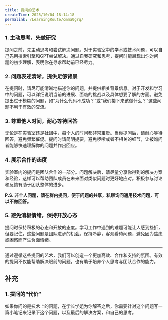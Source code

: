```yaml
---
title: 提问的艺术
createTime: 2025/10/04 18:14:18
permalink: /LearningRoute/omma0grq/
---
```

### 1. **主动思考，先做研究**

提问之前，先主动思考和尝试解决问题。对于实验室中的学术或技术问题，可以自己先用搜索引擎和GPT尝试解决。通过自我研究和思考，提问时能展现出你对问题的初步理解，表明你在寻求帮助前已经尽力。

### 2. **问题表述清晰，提供足够背景**

在提问时，请尽可能清晰地描述你的问题，并提供相关背景信息。对于开发和学习中的问题，可以详细说明当前的进展、面临的挑战以及具体想要了解的方面。避免提出过于模糊的问题，如“为什么代码不成功？”或“我们接下来该做什么？”这些问题不利于有效的交流。

### 3. **尊重他人时间，耐心等待回答**

无论是在实验室还是社团中，每个人的时间都非常宝贵。当你提问后，请耐心等待回答，避免频繁催促。提问时请简明扼要，避免啰嗦或者不相关的细节，让被询问者能够快速理解你的问题并作出回应。

### 4. **展示合作的态度**

实验室内的提问是团队合作的一部分。问题解决后，请尽量分享你得到的解决方案和经验，这样可以帮助团队成员在未来面对类似问题时更好地应对。积极参与讨论和反馈有助于团队整体的进步。

**P.S. 非个人问题，请在群内提问，便于问题的共享，私聊询问通用技术问题，可以不做回答。**

### 5. **避免消极情绪，保持开放心态**

提问时保持积极的心态和开放的态度。学习工作中遇到的难题可能让人感到挫折，但要记住，这些问题是团队进步的机会。保持冷静，客观看待问题，避免因为焦虑或困惑而产生负面情绪。

***

通过遵循这些提问的艺术，我们可以创造一个更加高效、合作和支持的氛围。有效的提问不仅能帮助解决眼前的问题，也有助于培养个人思考与团队合作的能力。



## 补充

### 1. 提问的“代价”

如果你问的是技术上的问题，在学长学姐为你解答之后，你需要针对这个问题写一篇小笔记来记录下这个问题，以及最后的解决方案，和自己的思考。

